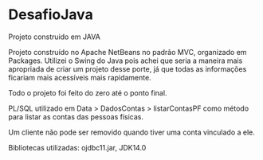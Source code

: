 # DesafioJava

Projeto construido em JAVA

Projeto construído no Apache NetBeans no padrão MVC, organizado em Packages.
Utilizei o Swing do Java pois achei que seria a maneira mais apropriada de criar um projeto desse porte, já que todas as informações ficariam mais acessíveis mais rapidamente.

Todo o projeto foi feito do zero até o ponto final.

PL/SQL utilizado em Data > DadosContas > listarContasPF como método para listar as contas das pessoas físicas.

Um cliente não pode ser removido quando tiver uma conta vinculado a ele.

Bibliotecas utilizadas: ojdbc11.jar, JDK14.0
